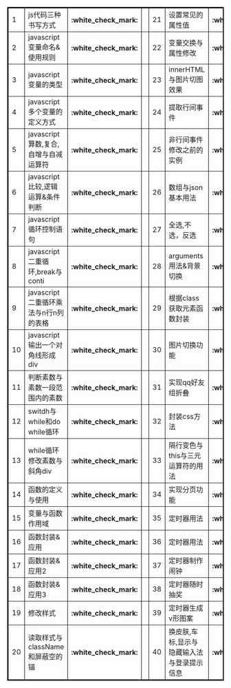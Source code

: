 <table border="2" bordercolor="black" cellspacing="0" cellpadding="5">  
<tr><td>1</td><td>js代码三种书写方式</td><th>:white_check_mark:</th><td></td><td>21</td><td>设置常见的属性值</td><th>:white_check_mark:</th></tr>
<tr><td>2</td><td>javascript变量命名&使用规则</td><th>:white_check_mark:</th><td></td><td>22</td><td>变量交换与属性修改</td><th>:white_check_mark:</th></tr>
<tr><td>3</td><td>javascript变量的类型</td><th>:white_check_mark:</th><td></td><td>23</td><td>innerHTML与图片切图效果</td><th>:white_check_mark:</th></tr>
<tr><td>4</td><td>javascript多个变量的定义方式</td><th>:white_check_mark:</th><td></td><td>24</td><td>提取行间事件</td><th>:white_check_mark:</th></tr>
<tr><td>5</td><td>javascript算数,复合,自增与自减运算符</td><th>:white_check_mark:</th><td></td><td>25</td><td>非行间事件修改之前的实例</td><th>:white_check_mark:</th></tr>
<tr><td>6</td><td>javascript比较,逻辑运算&条件判断</td><th>:white_check_mark:</th><td></td><td>26</td><td>数组与json基本用法</td><th>:white_check_mark:</th></tr>
<tr><td>7</td><td>javascript循环控制语句</td><th>:white_check_mark:</th><td></td><td>27</td><td>全选,不选，反选</td><th>:white_check_mark:</th></tr>
<tr><td>8</td><td>javascript二重循环,break与conti</td><th>:white_check_mark:</th><td></td><td>28</td><td>arguments用法&背景切换</td><th>:white_check_mark:</th></tr>
<tr><td>9</td><td>javascript二重循环乘法与n行n列的表格</td><th>:white_check_mark:</th><td></td><td>29</td><td>根据class获取元素函数封装</td><th>:white_check_mark:</th></tr>
<tr><td>10</td><td>javascript输出一个对角线形成div</td><th>:white_check_mark:</th><td></td><td>30</td><td>图片切换功能</td><th>:white_check_mark:</th></tr>
<tr><td>11</td><td>判断素数与素数一段范围内的素数</td><th>:white_check_mark:</th><td></td><td>31</td><td>实现qq好友组折叠</td><th>:white_check_mark:</th></tr>
<tr><td>12</td><td>switdh与while和do while循环</td><th>:white_check_mark:</th><td></td><td>32</td><td>封装css方法</td><th>:white_check_mark:</th></tr>
<tr><td>13</td><td>while循环修改素数与斜角div</td><th>:white_check_mark:</th><td></td><td>33</td><td>隔行变色与this与三元运算符的用法</td><th>:white_check_mark:</th></tr>
<tr><td>14</td><td>函数的定义与使用</td><th>:white_check_mark:</th><td></td><td>34</td><td>实现分页功能</td><th>:white_check_mark:</th></tr>
<tr><td>15</td><td>变量与函数作用域</td><th>:white_check_mark:</th><td></td><td>35</td><td>定时器用法</td><th>:white_check_mark:</th></tr>
<tr><td>16</td><td>函数封装&应用</td><th>:white_check_mark:</th><td></td><td>36</td><td>定时器用法</td><th>:white_check_mark:</th></tr>
<tr><td>17</td><td>函数封装&应用2</td><th>:white_check_mark:</th><td></td><td>37</td><td>定时器制作闹钟</td><th>:white_check_mark:</th></tr>
<tr><td>18</td><td>函数封装&应用3</td><th>:white_check_mark:</th><td></td><td>38</td><td>定时器随时抽奖</td><th>:white_check_mark:</th></tr>
<tr><td>19</td><td>修改样式</td><th>:white_check_mark:</th><td></td><td>39</td><td>定时器生成v形图案</td><th>:white_check_mark:</th></tr>
<tr><td>20</td><td>读取样式与className和屏蔽空的锚</td><th>:white_check_mark:</th><td></td><td>40</td><td>换皮肤,车标,显示与隐藏输入法与登录提示信息</td><th>:white_check_mark:</th></tr>
</table>